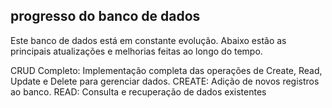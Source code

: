 ## progresso do banco de dados

Este banco de dados está em constante evolução. Abaixo estão as principais atualizações e melhorias feitas ao longo do tempo.

CRUD Completo: Implementação completa das operações de Create, Read, Update e Delete para gerenciar dados.
CREATE: Adição de novos registros ao banco.
READ: Consulta e recuperação de dados existentes